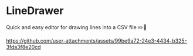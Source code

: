 # LineDrawer
Quick and easy editor for drawing lines into a CSV file ✏️📁

https://github.com/user-attachments/assets/99be9a72-24e3-4434-b325-3fda3f8e20cd

